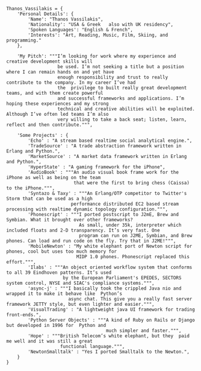     Thanos_Vassilakis = {
        'Personal Details': {
            'Name': "Thanos Vassilakis",
            'Nationality': "USA & Greek   also with UK residency",
            'Spoken Languages': "English & French",
            'Interests': "Art, Reading, Music, Film, Skiing, and programming."
        },
  
        'My Pitch': """I’m looking for work where my experience and creative development skills will
                       be used. I’m not seeking a title but a position where I can remain hands on and yet have
                       enough responsibility and trust to really contribute to the company. In my career I’ve had
                       the  privilege to built really great development teams, and with them create powerful
                       and successful frameworks and applications. I’m hoping these experiences and my strong
                       technical and creative abilities will be exploited. Although I’ve often led teams I’m also
                       very willing to take a back seat; listen, learn, reflect and then contribute.""",
      
        'Some Projects' : {
            'Echo' : "A stream based realtime social analytical engine.",
            'TradeSource' : "A trade abstraction framework written in Erlang and Python.",
            'MarketSource' : "A market data framework written in Erlang and Python.",
            'HyperState' : "A gaming framework for the iPhone",
            'AudioBook' : """An audio visual book frame work for the iPhone as well as being on the team
                             that were the first to bring chess (Caissa) to the iPhone.""",
            'Syntazo & Taxy' : """An Erlang/OTP competitor to Twitter's Storm that can be used as a high
                            performance distributed EC2 based stream processing with realtime dynamic topology configuration.""",
            'Phonescript' : """I ported postscript to J2mE, Brew and Symbian. What it brought over other frameworks?
                               As small, under 35k, interpreter which included floats and 2-D transparency. It’s very fast. One
                               program can run on J2ME, Symbian, and Brew phones. Can load and run code on the fly. Try that in J2ME!""",
            'MobileNewton' : "My white elephant port of Newton script for phones, cool but uses too much memory for
                              MIDP 1.0 phones. Phonescript replaced this effort.""",
            'Ilabs' : """An object oriented workflow system that conforms to all 39 Eindhoven patterns. It’s used
                         by the European Parliament's EPEDES, SECTORS system control, NYSE and SIAC's compliance systems.""",
            'async-j' : """I basically took the crippled Java nio and wrapped it to make it behave like  Python’s
                           async chat. This give you a really fast server framework JETTY style, but even lighter and easier.""",
            'VisualTrading' : "A lightweight java UI framework for trading front-ends.",
            'Python Server Objects' : """A kind of Ruby on Rails or Django but developed in 1996 for  Python and
                                         much simpler and faster.""",
            'Hope' : """British Telecom’s white elephant, but they  paid me well and it was still a great
                        functional language.""",
            'NewtonSmalltalk' : "Yes I ported Smalltalk to the Newton.",
        }
    }
  
  
  
